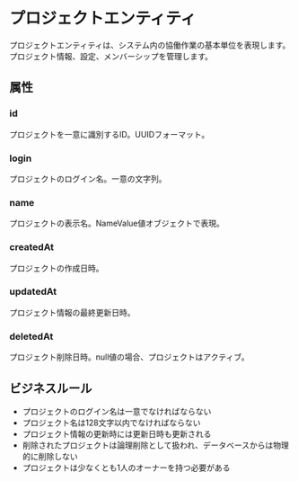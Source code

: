 # プロジェクトエンティティ

プロジェクトエンティティは、システム内の協働作業の基本単位を表現します。プロジェクト情報、設定、メンバーシップを管理します。

## 属性

### id
プロジェクトを一意に識別するID。UUIDフォーマット。

### login
プロジェクトのログイン名。一意の文字列。

### name
プロジェクトの表示名。NameValue値オブジェクトで表現。

### createdAt
プロジェクトの作成日時。

### updatedAt
プロジェクト情報の最終更新日時。

### deletedAt
プロジェクト削除日時。null値の場合、プロジェクトはアクティブ。

## ビジネスルール

- プロジェクトのログイン名は一意でなければならない
- プロジェクト名は128文字以内でなければならない
- プロジェクト情報の更新時には更新日時も更新される
- 削除されたプロジェクトは論理削除として扱われ、データベースからは物理的に削除しない
- プロジェクトは少なくとも1人のオーナーを持つ必要がある